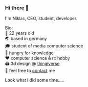 ### Hi there 👋

I'm Niklas, CEO, student, developer.<br/>

Bio:<br/>
🧑 22 years old<br/>
🌏 based in germany<br/>
🎓 student of media computer science<br/>
🍴 hungry for knowledge<br/>
❤️ computer science & rc hobby<br/>
🖨️ 3d design @ [thingiverse](https://www.thingiverse.com/niklas_voigt/)  
📩 feel free to [contact](mailto:mail@niklas-voigt.de) me



Look what i did some time.....
